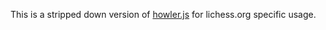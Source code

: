 This is a stripped down version of [howler.js](https://howlerjs.com) for lichess.org specific usage.